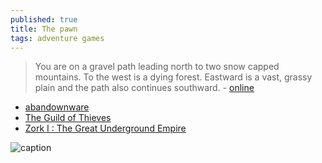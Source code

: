 ```yaml
---
published: true
title: The pawn
tags: adventure games
---
```

> You are on a gravel path leading north to two snow capped mountains. To the west is a dying forest. Eastward is a vast, grassy plain and the path also continues southward. - [online](https://msmemorial.if-legends.org/games.htm/pawn.php)

- [abandownware](https://www.abandonware-france.org/ltf_abandon/ltf_jeu.php?id=3598)
- [The Guild of Thieves](https://www.abandonware-france.org/ltf_abandon/ltf_jeu.php?id=2461)
- [Zork I : The Great Underground Empire](https://www.abandonware-france.org/ltf_abandon/ltf_jeu.php?id=2769)

![caption](https://cdn.nivoli.com/adventuregamers/images/screenshots/16570/pawn_07.png)
